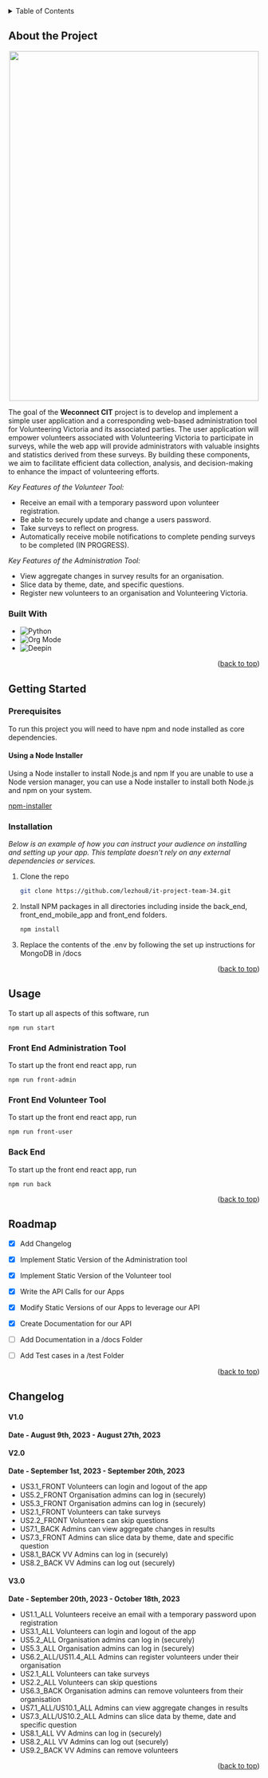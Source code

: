 <!-- TABLE OF CONTENTS -->
<details>
  <summary>Table of Contents</summary>
  <ol>
    <li>
      <a href="#about-the-project">About The Project</a>
      <ul>
        <li><a href="#built-with">Built With</a></li>
      </ul>
    </li>
    <li>
      <a href="#getting-started">Getting Started</a>
      <ul>
        <li><a href="#prerequisites">Prerequisites</a></li>
        <li><a href="#installation">Installation</a></li>
      </ul>
    </li>
    <li><a href="#usage">Usage</a></li>
    <li><a href="#roadmap">Roadmap</a></li>
    <li><a href="#changelog">Changelog</a></li>
  </ol>
</details>



<!-- ABOUT THE PROJECT -->
## About the Project

<div style="text-align: center;">
  <img src="https://user-images.githubusercontent.com/108723117/206897790-f8fc0719-3f5c-402d-824d-1aeeb979d2cd.png" width="500" height="700"/>
</div>

The goal of the **Weconnect CIT** project is to develop and implement a simple user application and a corresponding web-based administration tool for Volunteering Victoria and its associated parties. The user application will empower volunteers associated with Volunteering Victoria to participate in surveys, while the web app will provide administrators with valuable insights and statistics derived from these surveys. By building these components, we aim to facilitate efficient data collection, analysis, and decision-making to enhance the impact of volunteering efforts.

*Key Features of the Volunteer Tool:*
- Receive an email with a temporary password upon volunteer registration.
- Be able to securely update and change a users password.
- Take surveys to reflect on progress.
- Automatically receive mobile notifications to complete pending surveys to be completed (IN PROGRESS).

*Key Features of the Administration Tool:*
- View aggregate changes in survey results for an organisation.
- Slice data by theme, date, and specific questions.
- Register new volunteers to an organisation and Volunteering Victoria.

### Built With

* ![Python](https://img.shields.io/badge/python-3670A0?style=for-the-badge&logo=python&logoColor=ffdd54)
* ![Org Mode](https://img.shields.io/badge/pygame-%2377AA99.svg?style=for-the-badge&logo=org&logoColor=white)
* ![Deepin](https://img.shields.io/badge/pyinstaller-007CFF?style=for-the-badge&logo=deepin&logoColor=white)

<p align="right">(<a href="#about-the-project">back to top</a>)</p>

<!-- GETTING STARTED -->
## Getting Started

### Prerequisites

To run this project you will need to have npm and node installed as core dependencies.

#### Using a Node Installer
Using a Node installer to install Node.js and npm
If you are unable to use a Node version manager, you can use a Node installer to install both Node.js and npm on your system.

[npm-installer]

### Installation

_Below is an example of how you can instruct your audience on installing and setting up your app. This template doesn't rely on any external dependencies or services._

1. Clone the repo
   ```sh
   git clone https://github.com/lezhou8/it-project-team-34.git
   ```
2. Install NPM packages in all directories including inside the back_end, front_end_mobile_app and front_end folders.
   ```sh
   npm install
   ```
3. Replace the contents of the .env by following the set up instructions for MongoDB in /docs

<p align="right">(<a href="#about-the-project">back to top</a>)</p>



<!-- USAGE EXAMPLES -->
## Usage

To start up all aspects of this software, run
```{sh}
npm run start
```

### Front End Administration Tool
To start up the front end react app, run
```{sh}
npm run front-admin
```

### Front End Volunteer Tool
To start up the front end react app, run
```{sh}
npm run front-user
```

### Back End
To start up the front end react app, run
```{sh}
npm run back
```

<p align="right">(<a href="#about-the-project">back to top</a>)</p>


<!-- ROADMAP -->
## Roadmap

- [x] Add Changelog
- [X] Implement Static Version of the Administration tool
- [X] Implement Static Version of the Volunteer tool
- [X] Write the API Calls for our Apps
- [X] Modify Static Versions of our Apps to leverage our API
- [X] Create Documentation for our API
- [ ] Add Documentation in a /docs Folder
- [ ] Add Test cases in a /test Folder


<p align="right">(<a href="#about-the-project">back to top</a>)</p>

<!-- ROADMAP -->
## Changelog
#### V1.0
**Date - August 9th, 2023 - August 27th, 2023**

#### V2.0
**Date - September 1st, 2023 - September 20th, 2023**

- US3.1_FRONT Volunteers can login and logout of the app
- US5.2_FRONT Organisation admins can log in (securely)
- US5.3_FRONT Organisation admins can log in (securely)
- US2.1_FRONT Volunteers can take surveys
- US2.2_FRONT Volunteers can skip questions
- US7.1_BACK Admins can view aggregate changes in results
- US7.3_FRONT Admins can slice data by theme, date and specific question
- US8.1_BACK VV Admins can log in (securely)
- US8.2_BACK VV Admins can log out (securely)

#### V3.0
**Date - September 20th, 2023 - October 18th, 2023**

- US1.1_ALL Volunteers receive an email with a temporary password upon registration
- US3.1_ALL Volunteers can login and logout of the app
- US5.2_ALL Organisation admins can log in (securely)
- US5.3_ALL Organisation admins can log in (securely)
- US6.2_ALL/US11.4_ALL Admins can register volunteers under their organisation
- US2.1_ALL Volunteers can take surveys
- US2.2_ALL Volunteers can skip questions
- US6.3_BACK Organisation admins can remove volunteers from their organisation
- US7.1_ALL/US10.1_ALL Admins can view aggregate changes in results
- US7.3_ALL/US10.2_ALL Admins can slice data by theme, date and specific question
- US8.1_ALL VV Admins can log in (securely)
- US8.2_ALL VV Admins can log out (securely)
- US9.2_BACK VV Admins can remove volunteers

<p align="right">(<a href="#about-the-project">back to top</a>)</p>

<!-- MARKDOWN LINKS & IMAGES -->
[npm-installer]: https://nodejs.org/en/download/
